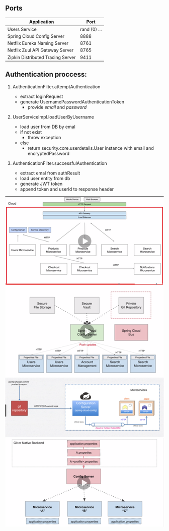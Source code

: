 ## Ports

|     Application       |     Port          |
| ------------- | ------------- |
| Users Service | rand (0) ... |
| Spring Cloud Config Server | 8888 |
| Netflix Eureka Naming Server | 8761 |
| Netflix Zuul API Gateway Server | 8765 |
| Zipkin Distributed Tracing Server | 9411 |


## Authentication proccess:

 1. AuthenticationFilter.attemptAuthentication
	  - extract loginRequest
	  - generate UsernamePasswordAuthenticationToken
		  - provide *email* and *password*
			
2.  UserServiceImpl.loadUserByUsername
	- load user from DB by emal
	- if not exist
		 - throw exception 
	- else
		- return security.core.userdetails.User instance with email and encryptedPassword
			
3. AuthenticationFilter.successfulAuthentication			
	- extract emal from authResult
	- load user entity from db
	- generate JWT token
	- append token and userId to response header
	
	
![spring-microservices.png](https://github.com/leecoop/spring-microservices/blob/master/spring-microservices.png)
![spring-microservices-cloud-bus.png](https://github.com/leecoop/spring-microservices/blob/master/spring-microservices-cloud-bus.png)
![spring-cloud-config-server-kafka-bus.png](https://github.com/leecoop/spring-microservices/blob/master/spring-cloud-config-server-kafka-bus.png)	
![spring-microservices-prop-files.png](https://github.com/leecoop/spring-microservices/blob/master/spring-microservices-prop-files.png)

